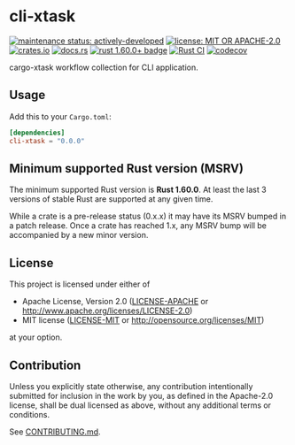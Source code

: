 # cli-xtask

[![maintenance status: actively-developed](https://img.shields.io/badge/maintenance-actively--developed-yellowgreen.svg)](https://doc.rust-lang.org/cargo/reference/manifest.html#the-badges-section)
[![license: MIT OR APACHE-2.0](https://img.shields.io/crates/l/cli-xtask.svg)](#license)
[![crates.io](https://img.shields.io/crates/v/cli-xtask.svg)](https://crates.io/crates/cli-xtask)
[![docs.rs](https://docs.rs/cli-xtask/badge.svg)](https://docs.rs/cli-xtask/)
[![rust 1.60.0+ badge](https://img.shields.io/badge/rust-1.60.0+-93450a.svg)](https://doc.rust-lang.org/cargo/reference/manifest.html#the-rust-version-field)
[![Rust CI](https://github.com/gifnksm/cli-xtask/actions/workflows/ci.yml/badge.svg)](https://github.com/gifnksm/cli-xtask/actions/workflows/ci.yml)
[![codecov](https://codecov.io/gh/gifnksm/cli-xtask/graph/badge.svg)](https://codecov.io/gh/gifnksm/cli-xtask)

<!-- cargo-rdme start -->

cargo-xtask workflow collection for CLI application.

## Usage

Add this to your `Cargo.toml`:

```toml
[dependencies]
cli-xtask = "0.0.0"
```

## Minimum supported Rust version (MSRV)

The minimum supported Rust version is **Rust 1.60.0**.
At least the last 3 versions of stable Rust are supported at any given time.

While a crate is a pre-release status (0.x.x) it may have its MSRV bumped in a patch release.
Once a crate has reached 1.x, any MSRV bump will be accompanied by a new minor version.

## License

This project is licensed under either of

* Apache License, Version 2.0
   ([LICENSE-APACHE] or <http://www.apache.org/licenses/LICENSE-2.0>)
* MIT license
   ([LICENSE-MIT] or <http://opensource.org/licenses/MIT>)

at your option.

## Contribution

Unless you explicitly state otherwise, any contribution intentionally submitted
for inclusion in the work by you, as defined in the Apache-2.0 license, shall be
dual licensed as above, without any additional terms or conditions.

See [CONTRIBUTING.md].

[LICENSE-APACHE]: https://github.com/gifnksm/cli-xtask/blob/main/LICENSE-APACHE
[LICENSE-MIT]: https://github.com/gifnksm/cli-xtask/blob/main/LICENSE-MIT
[CONTRIBUTING.md]: https://github.com/gifnksm/cli-xtask/blob/main/CONTRIBUTING.md

<!-- cargo-rdme end -->

